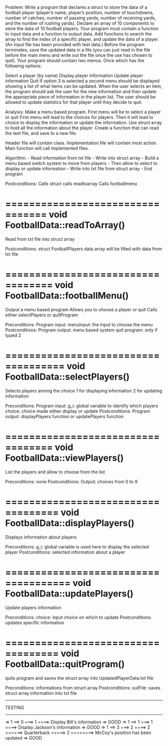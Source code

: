 Problem:
 Write a program that declares a struct to store the data of a football player (player’s name, player’s position, number of touchdowns, number of catches, number of passing yards, number of receiving yards, and the number of rushing yards). Declare an array of 10 components to store the data of 10 football players. Your program must contain a function to input data and a function to output data. Add functions to search the array to find the index of a specific player, and update the data of a player. (An input file has been provided with test data.) Before the program terminates, save the updated data in a file (you can just read in the file before the main menu and write out the file once the use has chosen to quit). Your program should contain two menus. Once which has the following options:
 
 
 Select a player (by name)
 Display player information
 Update player information
 Quit
 If option 3 is selected a second menu should be displayed showing a list of what items can be updated. When the user selects an item, the program should ask the user for the new information and then update the appropriate piece of information in the player list. The user should be allowed to update statistics for that player until they decide to quit.
 
 
Analysis:
 Make a menu based program. First menu will be to select a player or quit
 First menu will lead to the choices for players. Then it will lead to choice to display the information 
 or update the information.
 Use struct array to hold all the information about the player.
 Create a function that can read the text file, and save to a new file.

 Header file will contain class.
 Implementation file will contain most action.
 Main function will call implemented files.
 
 
Algorithm:
    - Read information from txt file
    - Write into struct array
    - Build a menu based switch system to move from players
    - Then allow to select to display or update information
    - Write into txt file from struct array
    - End program
 
Postconditions:
 Calls struct
 calls readtoarray
 Calls footballmenu
 

 
=================================
 void FootballData::readToArray()
=================================
 Read from txt file into struct array
 
Postconditions:
 struct FootballPlayers data array will be filled with data from txt file
 
 
==================================
void FootballData::footballMenu()
==================================
 Output a menu based program
 Allows you to choose a player or quit
 Calls either selectPlayers or quitProgram
 
Preconditions:
 Program input:
    menuInput: the input to choose the menu
Postconditions:
 Program output:
    menu based system
    quit program: only if typed 2
 
====================================
 void FootballData::selectPlayers()
====================================
 Selects players among the choice
 1 for displaying information
 2 for updating information
 
Preconditions:
 Program input:
    g_i: global variable to identify which players
    choice: choice made either display or update
Postconditions:
 Program output:
    displayPlayers function or
    updatePlayers function
 
 
==================================
 void FootballData::viewPlayers()
==================================
 List the players and allow to choose from the list

Preconditions: none
Postconditions: 
 Output: choices from 0 to 9
 
 
===================================
void FootballData::displayPlayers()
===================================
 Displays information about players
 
Preconditions:
 g_i: global variable is used here to display the selected player
Postconditions:
 selected information about a player
 
=====================================
 void FootballData::updatePlayers()
=====================================
 Update players information
 
Preconditions:
 choice: input choice on which to update
Postconditions:
 updates specific information
 
===================================
 void FootballData::quitProgram()
===================================
 quits program and saves the struct array into UpdatedPlayerData.txt file
 
Preconditions:
 informations from struct array
Postconditions:
 outFile: saves struct array information into txt file
 
 

 
**********
 TESTING
**********
 => 1 ==> 0 ===> 1 ====> Display Bill's information    => GOOD
 => 1 ==> 1 ===> 1 ====> Display Jackson's information => GOOD
 => 1 ==> 3 ===> 2 ====> 2 ======> Quarterback =====> 2 ========> McCoy's position has been updated => GOOD
 
 
 
